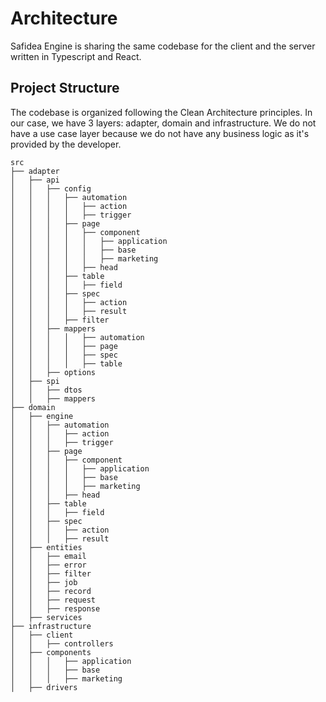 # Architecture

Safidea Engine is sharing the same codebase for the client and the server written in Typescript and React.

## Project Structure

The codebase is organized following the Clean Architecture principles. In our case, we have 3 layers: adapter, domain and infrastructure. We do not have a use case layer because we do not have any business logic as it's provided by the developer.

```
src
├── adapter
│   ├── api
│   │   ├── config
│   │   │   ├── automation
│   │   │   │   ├── action
│   │   │   │   ├── trigger
│   │   │   ├── page
│   │   │   │   ├── component
│   │   │   │   │   ├── application
│   │   │   │   │   ├── base
│   │   │   │   │   ├── marketing
│   │   │   │   ├── head
│   │   │   ├── table
│   │   │   │   ├── field
│   │   │   ├── spec
│   │   │   │   ├── action
│   │   │   │   ├── result
│   │   │   ├── filter
│   │   ├── mappers
│   │   │   │   ├── automation
│   │   │   │   ├── page
│   │   │   │   ├── spec
│   │   │   │   ├── table
│   │   ├── options
│   ├── spi
│   │   ├── dtos
│   │   ├── mappers
├── domain
│   ├── engine
│   │   ├── automation
│   │   │   ├── action
│   │   │   ├── trigger
│   │   ├── page
│   │   │   ├── component
│   │   │   │   ├── application
│   │   │   │   ├── base
│   │   │   │   ├── marketing
│   │   │   ├── head
│   │   ├── table
│   │   │   ├── field
│   │   ├── spec
│   │   │   ├── action
│   │   │   ├── result
│   ├── entities
│   │   ├── email
│   │   ├── error
│   │   ├── filter
│   │   ├── job
│   │   ├── record
│   │   ├── request
│   │   ├── response
│   ├── services
├── infrastructure
│   ├── client
│   │   ├── controllers
│   ├── components
│   │   │   ├── application
│   │   │   ├── base
│   │   │   ├── marketing
│   ├── drivers

```

